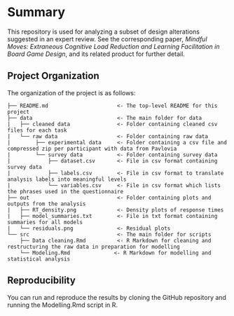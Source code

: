 # Summary

This repository is used for analyzing a subset of design alterations suggested in an expert review. See the corresponding paper, *Mindful Moves: Extraneous Cognitive Load Reduction and Learning Facilitation in Board Game Design*, and its related product for further detail.

## Project Organization
The organization of the project is as follows:


```
├── README.md                      <- The top-level README for this project
├── data                           <- The main folder for data
|   ├── cleaned data               <- Folder containing cleaned csv files for each task
|   └── raw data                   <- Folder containing raw data 
|        ├── experimental data     <- Folder containing a csv file and compressed zip per participant with data from Pavlovia 
|        └── survey data           <- Folder containing survey data 
|            ├── dataset.csv       <- File in csv format containing survey data
|            ├── labels.csv        <- File in csv format to translate analysis labels into meaningful levels
|            └── variables.csv     <- File in csv format which lists the phrases used in the questionnaire
├── out                            <- Folder containing plots and outputs from the analysis
|   ├── RT_density.png             <- Density plots of response times
|   ├── model_summaries.txt        <- File in txt format containing summaries for all models
|   └── residuals.png              <- Residual plots 
└── src                            <- The main folder for scripts
    ├── Data cleaning.Rmd          <- R Markdown for cleaning and restructuring the raw data in preparation for modelling
    └── Modeling.Rmd              <- R Markdown for modelling and statistical analysis

```

## Reproducibility
You can run and reproduce the results by cloning the GitHub repository and running the Modelling.Rmd script in R.
